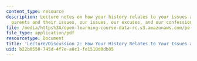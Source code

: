 ```yaml
---
content_type: resource
description: Lecture notes on how your history relates to your issues and excuses,
  parents and their issues, our issues, our excuses, and our confessions.
file: /media/https%3A/open-learning-course-data-rc.s3.amazonaws.com/pe-550-designing-your-life-spring-2009/b22b0550745d4f7ea0c1fe1510d0db05_MITPE_550iap09_s09_lec02_iap07.pdf
file_type: application/pdf
resourcetype: Document
title: 'Lecture/Discussion 2: How Your History Relates to Your Issues and Excuses'
uid: b22b0550-745d-4f7e-a0c1-fe1510d0db05
---
```

